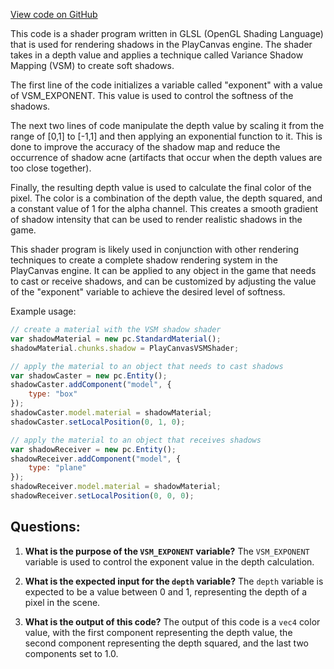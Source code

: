 [View code on GitHub](https://github.com/playcanvas/engine/src/scene/shader-lib/chunks/lit/frag/storeEVSM.js)

This code is a shader program written in GLSL (OpenGL Shading Language) that is used for rendering shadows in the PlayCanvas engine. The shader takes in a depth value and applies a technique called Variance Shadow Mapping (VSM) to create soft shadows.

The first line of the code initializes a variable called "exponent" with a value of VSM_EXPONENT. This value is used to control the softness of the shadows.

The next two lines of code manipulate the depth value by scaling it from the range of [0,1] to [-1,1] and then applying an exponential function to it. This is done to improve the accuracy of the shadow map and reduce the occurrence of shadow acne (artifacts that occur when the depth values are too close together).

Finally, the resulting depth value is used to calculate the final color of the pixel. The color is a combination of the depth value, the depth squared, and a constant value of 1 for the alpha channel. This creates a smooth gradient of shadow intensity that can be used to render realistic shadows in the game.

This shader program is likely used in conjunction with other rendering techniques to create a complete shadow rendering system in the PlayCanvas engine. It can be applied to any object in the game that needs to cast or receive shadows, and can be customized by adjusting the value of the "exponent" variable to achieve the desired level of softness. 

Example usage:

```javascript
// create a material with the VSM shadow shader
var shadowMaterial = new pc.StandardMaterial();
shadowMaterial.chunks.shadow = PlayCanvasVSMShader;

// apply the material to an object that needs to cast shadows
var shadowCaster = new pc.Entity();
shadowCaster.addComponent("model", {
    type: "box"
});
shadowCaster.model.material = shadowMaterial;
shadowCaster.setLocalPosition(0, 1, 0);

// apply the material to an object that receives shadows
var shadowReceiver = new pc.Entity();
shadowReceiver.addComponent("model", {
    type: "plane"
});
shadowReceiver.model.material = shadowMaterial;
shadowReceiver.setLocalPosition(0, 0, 0);
```
## Questions: 
 1. **What is the purpose of the `VSM_EXPONENT` variable?** 
The `VSM_EXPONENT` variable is used to control the exponent value in the depth calculation.

2. **What is the expected input for the `depth` variable?** 
The `depth` variable is expected to be a value between 0 and 1, representing the depth of a pixel in the scene.

3. **What is the output of this code?** 
The output of this code is a `vec4` color value, with the first component representing the depth value, the second component representing the depth squared, and the last two components set to 1.0.